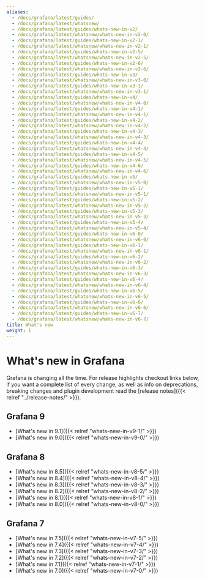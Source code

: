 ```yaml
---
aliases:
  - /docs/grafana/latest/guides/
  - /docs/grafana/latest/whatsnew/
  - /docs/grafana/latest/guides/whats-new-in-v2/
  - /docs/grafana/latest/whatsnew/whats-new-in-v2-0/
  - /docs/grafana/latest/guides/whats-new-in-v2-1/
  - /docs/grafana/latest/whatsnew/whats-new-in-v2-1/
  - /docs/grafana/latest/guides/whats-new-in-v2-5/
  - /docs/grafana/latest/whatsnew/whats-new-in-v2-5/
  - /docs/grafana/latest/guides/whats-new-in-v2-6/
  - /docs/grafana/latest/whatsnew/whats-new-in-v2-6/
  - /docs/grafana/latest/guides/whats-new-in-v3/
  - /docs/grafana/latest/whatsnew/whats-new-in-v3-0/
  - /docs/grafana/latest/guides/whats-new-in-v3-1/
  - /docs/grafana/latest/whatsnew/whats-new-in-v3-1/
  - /docs/grafana/latest/guides/whats-new-in-v4/
  - /docs/grafana/latest/whatsnew/whats-new-in-v4-0/
  - /docs/grafana/latest/guides/whats-new-in-v4-1/
  - /docs/grafana/latest/whatsnew/whats-new-in-v4-1/
  - /docs/grafana/latest/guides/whats-new-in-v4-2/
  - /docs/grafana/latest/whatsnew/whats-new-in-v4-2/
  - /docs/grafana/latest/guides/whats-new-in-v4-3/
  - /docs/grafana/latest/whatsnew/whats-new-in-v4-3/
  - /docs/grafana/latest/guides/whats-new-in-v4-4/
  - /docs/grafana/latest/whatsnew/whats-new-in-v4-4/
  - /docs/grafana/latest/guides/whats-new-in-v4-5/
  - /docs/grafana/latest/whatsnew/whats-new-in-v4-5/
  - /docs/grafana/latest/guides/whats-new-in-v4-6/
  - /docs/grafana/latest/whatsnew/whats-new-in-v4-6/
  - /docs/grafana/latest/guides/whats-new-in-v5/
  - /docs/grafana/latest/whatsnew/whats-new-in-v5-0/
  - /docs/grafana/latest/guides/whats-new-in-v5-1/
  - /docs/grafana/latest/whatsnew/whats-new-in-v5-1/
  - /docs/grafana/latest/guides/whats-new-in-v5-2/
  - /docs/grafana/latest/whatsnew/whats-new-in-v5-2/
  - /docs/grafana/latest/guides/whats-new-in-v5-3/
  - /docs/grafana/latest/whatsnew/whats-new-in-v5-3/
  - /docs/grafana/latest/guides/whats-new-in-v5-4/
  - /docs/grafana/latest/whatsnew/whats-new-in-v5-4/
  - /docs/grafana/latest/guides/whats-new-in-v6-0/
  - /docs/grafana/latest/whatsnew/whats-new-in-v6-0/
  - /docs/grafana/latest/guides/whats-new-in-v6-1/
  - /docs/grafana/latest/whatsnew/whats-new-in-v6-1/
  - /docs/grafana/latest/guides/whats-new-in-v6-2/
  - /docs/grafana/latest/whatsnew/whats-new-in-v6-2/
  - /docs/grafana/latest/guides/whats-new-in-v6-3/
  - /docs/grafana/latest/whatsnew/whats-new-in-v6-3/
  - /docs/grafana/latest/guides/whats-new-in-v6-4/
  - /docs/grafana/latest/whatsnew/whats-new-in-v6-4/
  - /docs/grafana/latest/guides/whats-new-in-v6-5/
  - /docs/grafana/latest/whatsnew/whats-new-in-v6-5/
  - /docs/grafana/latest/guides/whats-new-in-v6-6/
  - /docs/grafana/latest/whatsnew/whats-new-in-v6-6/
  - /docs/grafana/latest/guides/whats-new-in-v6-7/
  - /docs/grafana/latest/whatsnew/whats-new-in-v6-7/
title: What's new
weight: 1
---
```


# What's new in Grafana

Grafana is changing all the time. For release highlights checkout links below, if you want a complete list of every change, as well
as info on deprecations, breaking changes and plugin development read the [release notes]({{< relref "../release-notes/" >}}).

## Grafana 9

- [What's new in 9.1]({{< relref "whats-new-in-v9-1/" >}})
- [What's new in 9.0]({{< relref "whats-new-in-v9-0/" >}})

## Grafana 8

- [What's new in 8.5]({{< relref "whats-new-in-v8-5/" >}})
- [What's new in 8.4]({{< relref "whats-new-in-v8-4/" >}})
- [What's new in 8.3]({{< relref "whats-new-in-v8-3/" >}})
- [What's new in 8.2]({{< relref "whats-new-in-v8-2/" >}})
- [What's new in 8.1]({{< relref "whats-new-in-v8-1/" >}})
- [What's new in 8.0]({{< relref "whats-new-in-v8-0/" >}})

## Grafana 7

- [What's new in 7.5]({{< relref "whats-new-in-v7-5/" >}})
- [What's new in 7.4]({{< relref "whats-new-in-v7-4/" >}})
- [What's new in 7.3]({{< relref "whats-new-in-v7-3/" >}})
- [What's new in 7.2]({{< relref "whats-new-in-v7-2/" >}})
- [What's new in 7.1]({{< relref "whats-new-in-v7-1/" >}})
- [What's new in 7.0]({{< relref "whats-new-in-v7-0/" >}})
